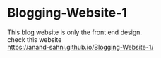 # Blogging-Website-1
This blog website is only the front end design.
<br/>
check this website
<br/>
https://anand-sahni.github.io/Blogging-Website-1/
